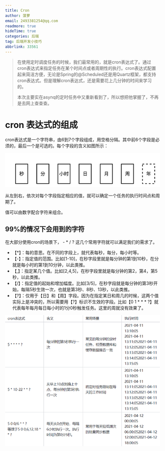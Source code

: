 ```yaml
---
title: Cron
author: 菠萝
email: 2493381254@qq.com
readmore: true
hideTime: true
categories: 后端
tag: 后端开发小技巧
abbrlink: 33561
---
```


> ​    在使用定时调度任务的时候，我们最常用的，就是cron表达式了。通过cron表达式来指定任务在某个时间点或者周期性的执行。cron表达式配置起来简洁方便，无论是Spring的@Scheduled还是用Quartz框架，都支持cron表达式。但是理解cron表达式，还是需要花上几分钟的时间来学习的。
>
> 本次主要实在asynq的定时任务中又重新看到了，所以想把他掌握了，不再是去网上查查查。

<!-- more -->

# cron 表达式的组成

​	cron表达式是一个字符串，由6到7个字段组成，用空格分隔。其中前6个字段是必须的，最后一个是可选的。每个字段的含义如图所示：

![1703904801683](cron/1703904801683.png)

从左到右，依次对每个字段指定相应的值，就可以确定一个任务的执行时间点和周期了。

值可以由数字配合字符来组合。



## 99%的情况下会用到的字符

在大部分使用cron的场景下， - * / ? 这几个常用字符就可以满足我们的需求了。

- 【*】：每的意思。在不同的字段上，就代表每秒，每分，每小时等。
- 【-】：指定值的范围。比如[1-10]，在秒字段里就是每分钟的第1到10秒，在分就是每小时的第1到10分钟，以此类推。
- 【,】：指定某几个值。比如[2,4,5]，在秒字段里就是每分钟的第2，第4，第5秒，以此类推。
- 【/】：指定值的起始和增加幅度。比如[3/5]，在秒字段就是每分钟的第3秒开始，每隔5秒生效一次，也就是第3秒、8秒、13秒，以此类推。
- 【?】：仅用于【日】和【周】字段。因为在指定某日和周几的时候，这两个值实际上是冲突的，所以需要用【?】标识不生效的字段。比如【0 1 * * * ?】就代表每年每月每日每小时的1分0秒触发任务。这里的周就没有效果了。

![1703905216029](cron/1703905216029.png)